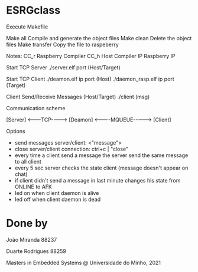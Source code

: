 # ESRGclass

Execute Makefile

Make all        Compile and generate the object files
Make clean      Delete the object files
Make transfer   Copy the file to raspeberry

Notes:
    CC_r        Raspberry Compiler 
    CC_h        Host Compiler
    IP          Raspberry IP


Start TCP Server
./server.elf port               (Host/Target)

Start TCP Client
./deamon.elf ip port            (Host)
./daemon_rasp.elf ip port       (Target)

Client Send/Receive Messages    (Host/Target)
./client (msg)

Communication scheme

[Server] <---TCP----> [Deamon] <----MQUEUE-----> [Client]

Options
 - send messages server/client:	<"message">
 - close server/client connection: ctrl+c | "close"
 - every time a client send a message the server send the same message to all client
 - every 5 sec server checks the state client (message doesn't appear on chat)
 - if client didn't send a message in last minute changes his state from ONLINE to AFK
 - led on when client daemon is alive
 - led off when client daemon is dead

# Done by
João Miranda 88237

Duarte Rodrigues 88259

Masters in Embedded Systems @ Universidade do Minho, 2021
